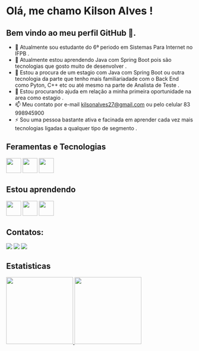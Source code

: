 


# Olá, me chamo Kilson Alves  ! 
## Bem vindo ao meu perfil GitHub 👋.



- 🔭 Atualmente sou estudante do 6ª periodo em Sistemas Para Internet no IFPB .
- 🌱 Atualmente estou aprendendo Java com Spring Boot pois são tecnologias que gosto muito de desenvolver .
- 👯 Estou a procura de um estagio com Java com Spring Boot ou outra tecnologia da parte que tenho mais familiariadade com o Back End como Pyton, C++ etc ou até mesmo na parte de Analista de Teste . 
- 🤔 Estou procurando ajuda em relação a minha primeira oportunidade na area como estagio .
- 📫 Meu contato por e-mail kilsonalves27@gmail.com ou pelo celular 83 998945900
- ⚡ Sou uma pessoa bastante ativa e facinada em aprender cada vez mais tecnologias ligadas a qualquer tipo de segmento .


## Feramentas e Tecnologias 
 <img src="https://cdn.jsdelivr.net/gh/devicons/devicon/icons/intellij/intellij-original.svg" width="40" height="40"/> <img src="https://cdn.jsdelivr.net/gh/devicons/devicon/icons/vscode/vscode-original-wordmark.svg"  width="40" height="40" /> <img src="https://cdn.jsdelivr.net/gh/devicons/devicon/icons/postgresql/postgresql-plain-wordmark.svg" width="40" height="40" />



## Estou aprendendo

<img loading="lazy" src="https://cdn.jsdelivr.net/gh/devicons/devicon/icons/java/java-original.svg" width="40" height="40"/> <img src="https://cdn.jsdelivr.net/gh/devicons/devicon/icons/spring/spring-plain-wordmark.svg" width="40" height="40"/> <img src="https://cdn.jsdelivr.net/gh/devicons/devicon/icons/postgresql/postgresql-plain-wordmark.svg" width="40" height="40" />






## Contatos:

<div>

<a href="https://instagram.com/kilsonalvess" target="_blank"><img loading="lazy" src="https://img.shields.io/badge/-Instagram-%23E4405F?style=for-the-badge&logo=instagram&logoColor=white" target="_blank"></a>
<a href = "mailto:kilsonalves27@gmail.com"><img loading="lazy" src="https://img.shields.io/badge/Gmail-D14836?style=for-the-badge&logo=gmail&logoColor=white" target="_blank"></a>
<a href="https://www.linkedin.com/in/kilson-alves-dos-santos-leit%C3%A3o-36119a185/" target="_blank"><img loading="lazy" src="https://img.shields.io/badge/-LinkedIn-%230077B5?style=for-the-badge&logo=linkedin&logoColor=white" target="_blank"></a>   
</div>

## Estatisticas 
<div>
<a href="https://github.com/kilsonalvess">
<img loading="lazy" height="180em" src="https://github-readme-stats.vercel.app/api/top-langs/?username=kilsonalvess&layout=compact&langs_count=7&theme=dracula"/>
<img loading="lazy" height="180em" src="https://github-readme-stats.vercel.app/api?username=kilsonalvess&show_icons=true&theme=dracula&include_all_commits=true&count_private=true"/>
</div>





